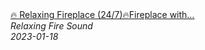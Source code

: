 <!--2024-01-14 01:04:00-->
<div class="yb">
  <a class="nodecor" href="/posts.html?relaks/relaxing_fireplace_24_7fireplace_with_burning_logs_fire_sounds">
    <img class="preview" data-videoid="Rc6xBsiI6y8" src="https://i.ytimg.com/vi/Rc6xBsiI6y8/hqdefault_live.jpg" align="middle" alt="">
  </a>
  <div class="inlbl text">
    <a class="nodecor" href="/posts.html?relaks/relaxing_fireplace_24_7fireplace_with_burning_logs_fire_sounds">🔥 Relaxing Fireplace (24/7)🔥Fireplace with...</a><br>
    <i class="smaller2">Relaxing Fire Sound</i><br>
    <i class="smaller3">2023-01-18</i>
  </div>
</div>
